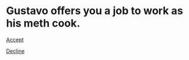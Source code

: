 # Gustavo offers you a job to work as his meth cook.

[Accept](keep-cooking.md)

[Decline](gus-kills-you.md)